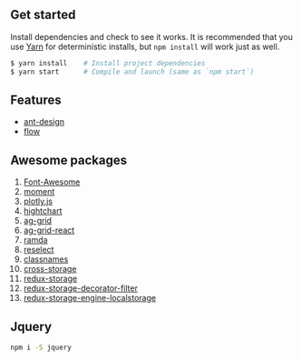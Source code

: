 ## Get started
Install dependencies and check to see it works. It is recommended that you use [Yarn](https://yarnpkg.com/) for deterministic installs, but `npm install` will work just as well.
```bash
$ yarn install    # Install project dependencies
$ yarn start      # Compile and launch (same as `npm start`)
```


## Features
* [ant-design](https://github.com/ant-design/ant-design)
* [flow](https://github.com/facebook/flow)

## Awesome packages
1. [Font-Awesome](https://github.com/FortAwesome/Font-Awesome)
1. [moment](https://github.com/moment/moment/)
1. [plotly.js](https://github.com/plotly/plotly.js/)
1. [hightchart]()
1. [ag-grid](#ag-grid)
1. [ag-grid-react](#ag-grid-react)
1. [ramda](https://github.com/ramda/ramda)
1. [reselect](https://github.com/reactjs/reselect)
1. [classnames](https://github.com/JedWatson/classnames)
1. [cross-storage](https://github.com/zendesk/cross-storage)
1. [redux-storage](https://github.com/michaelcontento/redux-storage)
1. [redux-storage-decorator-filter](https://github.com/michaelcontento/redux-storage-decorator-filter)
1. [redux-storage-engine-localstorage](https://github.com/michaelcontento/redux-storage-engine-localstorage)

## Jquery
```bash
npm i -S jquery
```
